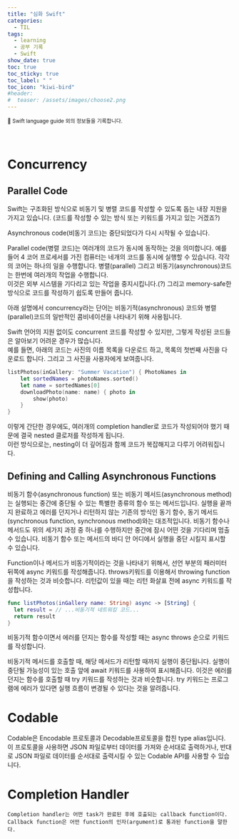 ```yaml
---
title: "심화 Swift"
categories:
  - TIL
tags:
  - learning
  - 공부 기록
  - Swift
show_date: true
toc: true
toc_sticky: true
toc_label: " "
toc_icon: "kiwi-bird"
#header:
#  teaser: /assets/images/choose2.png
---
```


<sub>📂 Swift language guide 외의 정보들을 기록합니다.</sub>
<br>
<br>
<br>



# Concurrency
## Parallel Code  

  Swift는 구조화된 방식으로 비동기 및 병렬 코드를 작성할 수 있도록 돕는 내장 지원을 가지고 있습니다. (코드를 작성할 수 있는 방식 또는 키워드를 가지고 있는 거겠죠?)  

  Asynchronous code(비동기 코드)는 중단되었다가 다시 시작될 수 있습니다.

  Parallel code(병렬 코드)는 여러개의 코드가 동시에 동작하는 것을 의미합니다. 예를 들어 4 코어 프로세서를 가진 컴퓨터는 네개의 코드를 동시에 실행할 수 있습니다. 각각의 코어는 하나의 일을 수행합니다. 병렬(parallel) 그리고 비동기(asynchronous)코드는 한번에 여러개의 작업을 수행합니다.  
  이것은 외부 시스템을 기다리고 있는 작업을 중지시킵니다.(?) 그리고 memory-safe한 방식으로 코드를 작성하기 쉽도록 만들어 줍니다.  

  아래 설명에서 concurrency라는 단어는 비동기적(asynchronous) 코드와 병렬(parallel)코드의 일반적인 콤비네이션을 나타내기 위해 사용됩니다.  

  Swift 언어의 지원 없이도 concurrent 코드를 작성할 수 있지만, 그렇게 작성된 코드들은 알아보기 어려운 경우가 많습니다.  
  예를 들면, 아래의 코드는 사진의 이름 목록을 다운로드 하고, 목록의 첫번째 사진을 다운로드 합니다. 그리고 그 사진을 사용자에게 보여줍니다.

  ```swift
  listPhotos(inGallery: "Summer Vacation") { PhotoNames in
      let sortedNames = photoNames.sorted()
      let name = sortedNames[0]
      downloadPhoto(name: name) { photo in
          show(photo)
      }  
  }
  ```  

  이렇게 간단한 경우에도, 여러개의 completion handler로 코드가 작성되어야 했기 때문에 결국 nested 클로저를 작성하게 됩니다.  
  이런 방식으로는, nesting이 더 깊어짐과 함께 코드가 복잡해지고 다루기 어려워집니다.

## Defining and Calling Asynchronous Functions  

  비동기 함수(asynchronous function) 또는 비동기 메서드(asynchronous method)는 실행되는 중간에 중단될 수 있는 특별한 종류의 함수 또는 메서드입니다. 실행을 끝까지 완료하고 에러를 던지거나 리턴하지 않는 기존의 방식인 동기 함수, 동기 메서드(synchronous function, synchronous method)와는 대조적입니다. 비동기 함수나 메서드도 위의 세가지 과정 중 하나를 수행하지만 중간에 잠시 어떤 것을 기다리며 멈출 수  있습니다. 비동기 함수 또는 메서드의 바디 안 어디에서 실행을 중단 시킬지 표시할 수 있습니다.  

  Function이나 메서드가 비동기적이라는 것을 나타내기 위해서, 선언 부분의 패러미터 뒤쪽에 async 키워드를 작성해줍니다. throws키워드를 이용해서 throwing function을 작성하는 것과 비슷합니다. 리턴값이 있을 때는 리턴 화살표 전에 async 키워드를 작성합니다.

  ```swift
  func listPhotos(inGallery name: String) async -> [String] {
    let result = // ...비동기적 네트워킹 코드...
    return result
  }
  ```

  비동기적 함수이면서 에러를 던지는 함수를 작성할 때는 async throws 순으로 키워드를 작성합니다.  

  비동기적 메서드를 호출할 때, 해당 메서드가 리턴할 때까지 실행이 중단됩니다. 실행이 중단될 가능성이 있는 호출 앞에 await 키워드를 사용하여 표시해줍니다. 이것은 에러를 던지는 함수를 호출할 때 try 키워드를 작성하는 것과 비슷합니다. try 키워드는 프로그램에 에러가 있다면 실행 흐름이 변경될 수 있다는 것을 알려줍니다.

# Codable   

  Codable은 Encodable 프로토콜과 Decodable프로토콜을 합친 type alias입니다.  
  이 프로토콜을 사용하면 JSON 파일로부터 데이터를 가져와 순서대로 출력하거나, 반대로 JSON 파일로 데이터를
  순서대로 출력시킬 수 있는 Codable API를 사용할 수 있습니다.

# Completion Handler

    Completion handler는 어떤 task가 완료된 후에 호출되는 callback function이다.  
    Callback function은 어떤 function의 인자(argument)로 통과된 function을 말한다.
